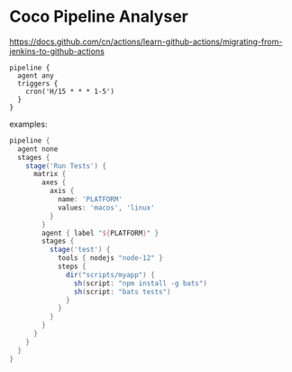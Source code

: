 # Coco Pipeline Analyser

https://docs.github.com/cn/actions/learn-github-actions/migrating-from-jenkins-to-github-actions

```schedule
pipeline {
  agent any
  triggers {
    cron('H/15 * * * 1-5')
  }
}
```

examples:

```groovy
pipeline {
  agent none
  stages {
    stage('Run Tests') {
      matrix {
        axes {
          axis {
            name: 'PLATFORM'
            values: 'macos', 'linux'
          }
        }
        agent { label "${PLATFORM}" }
        stages {
          stage('test') {
            tools { nodejs "node-12" }
            steps {
              dir("scripts/myapp") {
                sh(script: "npm install -g bats")
                sh(script: "bats tests")
              }
            }
          }
        }
      }
    }
  }
}
```
